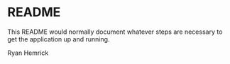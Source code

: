 # README

This README would normally document whatever steps are necessary to get the
application up and running.


Ryan Hemrick

